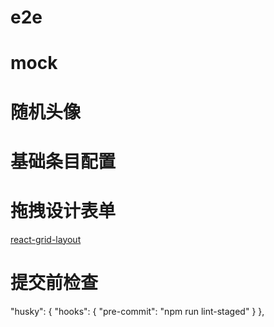 # e2e
# mock
# 随机头像
# 基础条目配置
# 拖拽设计表单
[react-grid-layout](https://github.com/STRML/react-grid-layout)

# 提交前检查
  "husky": {
    "hooks": {
      "pre-commit": "npm run lint-staged"
    }
  },